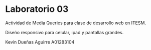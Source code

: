 # Laboratorio 03

Actividad de Media Queries para clase de desarrollo web en ITESM.

Diseño responsivo para celular, ipad y pantallas grandes.

Kevin Dueñas Aguirre
A01283104
